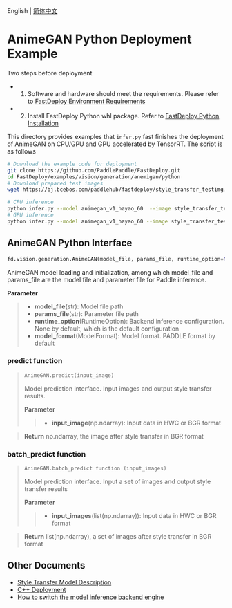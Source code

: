 English | [简体中文](README.md)
# AnimeGAN Python Deployment Example

Two steps before deployment

- 1. Software and hardware should meet the requirements. Please refer to [FastDeploy Environment Requirements](../../../../../docs/cn/build_and_install/download_prebuilt_libraries.md)  
- 2. Install FastDeploy Python whl package. Refer to [FastDeploy Python Installation](../../../../../docs/cn/build_and_install/download_prebuilt_libraries.md)

This directory provides examples that `infer.py` fast finishes the deployment of AnimeGAN on CPU/GPU and GPU accelerated by TensorRT. The script is as follows

```bash
# Download the example code for deployment
git clone https://github.com/PaddlePaddle/FastDeploy.git
cd FastDeploy/examples/vision/generation/anemigan/python
# Download prepared test images
wget https://bj.bcebos.com/paddlehub/fastdeploy/style_transfer_testimg.jpg

# CPU inference
python infer.py --model animegan_v1_hayao_60  --image style_transfer_testimg.jpg  --device cpu
# GPU inference
python infer.py --model animegan_v1_hayao_60 --image style_transfer_testimg.jpg  --device gpu
```

## AnimeGAN Python Interface

```python
fd.vision.generation.AnimeGAN(model_file, params_file, runtime_option=None, model_format=ModelFormat.PADDLE)
```

AnimeGAN model loading and initialization, among which model_file and params_file are the model file and parameter file for Paddle inference.

**Parameter**

> * **model_file**(str): Model file path 
> * **params_file**(str): Parameter file path
> * **runtime_option**(RuntimeOption): Backend inference configuration. None by default, which is the default configuration
> * **model_format**(ModelFormat): Model format. PADDLE format by default


### predict function

> ```python
> AnimeGAN.predict(input_image)
> ```
>
> Model prediction interface. Input images and output style transfer results.
>
> **Parameter**
>
> > * **input_image**(np.ndarray): Input data in HWC or BGR format

> **Return** np.ndarray, the image after style transfer in BGR format

### batch_predict function
> ```python
> AnimeGAN.batch_predict function (input_images)
> ```
>
> Model prediction interface. Input a set of images and output style transfer results
>
> **Parameter**
>
> > * **input_images**(list(np.ndarray)): Input data in HWC or BGR format

> **Return** list(np.ndarray), a set of images after style transfer in BGR format

## Other Documents

- [Style Transfer Model Description](..)
- [C++ Deployment](../cpp)
- [How to switch the model inference backend engine](../../../../../docs/cn/faq/how_to_change_backend.md)
